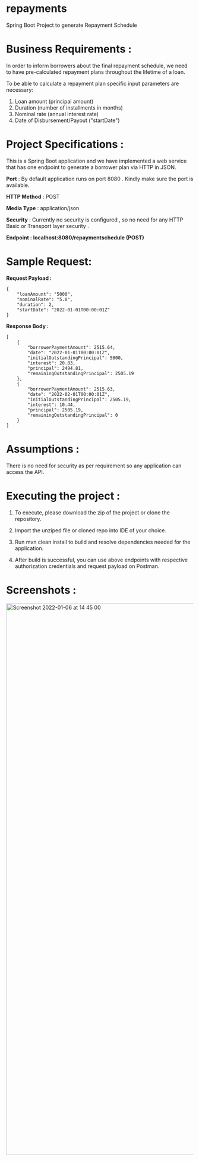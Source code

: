 # repayments
Spring Boot Project to generate Repayment Schedule

# Business Requirements :

In order to inform borrowers about the final repayment schedule, we need to have pre-calculated repayment plans throughout the lifetime of a loan.

To be able to calculate a repayment plan specific input parameters are necessary:

1. Loan amount (principal amount)
2. Duration (number of installments in months)
3. Nominal rate (annual interest rate)
4. Date of Disbursement/Payout ("startDate")


# Project Specifications :

This is a Spring Boot application and we have implemented a web service that has one endpoint to generate a borrower plan via HTTP in JSON.

  **Port**         : By default application runs on port 8080 . Kindly make sure the port is available.
  
  **HTTP Method**  : POST
  
  **Media Type**   : application/json
  
  **Security**     : Currently no security is configured , so no need for any HTTP Basic or Transport layer security .  
  
  **Endpoint : localhost:8080/repaymentschedule (POST)**
  



# Sample Request: 


**Request Payload :** 

```
{
    "loanAmount": "5000",
    "nominalRate": "5.0",
    "duration": 2,
    "startDate": "2022-01-01T00:00:01Z"
}
```

**Response Body :** 
```
[
    {
        "borrowerPaymentAmount": 2515.64,
        "date": "2022-01-01T00:00:01Z",
        "initialOutstandingPrincipal": 5000,
        "interest": 20.83,
        "principal": 2494.81,
        "remainingOutstandingPrincipal": 2505.19
    },
    {
        "borrowerPaymentAmount": 2515.63,
        "date": "2022-02-01T00:00:01Z",
        "initialOutstandingPrincipal": 2505.19,
        "interest": 10.44,
        "principal": 2505.19,
        "remainingOutstandingPrincipal": 0
    }
]
```


# Assumptions : 

There is no need for security as per requirement so any application can access the API.



# Executing the project :

1. To execute, please download the zip of the project or clone the repository.

2. Import the unziped file or cloned repo into IDE of your choice.

3. Run mvn clean install to build and resolve dependencies needed for the application.

4. After build is successful, you can use above endpoints with respective authorization credentials and request payload on Postman.





# Screenshots :



<img width="1481" alt="Screenshot 2022-01-06 at 14 45 00" src="https://user-images.githubusercontent.com/30754286/148392221-f45b7155-7e9c-4660-a774-bc27f8d6207e.png">


